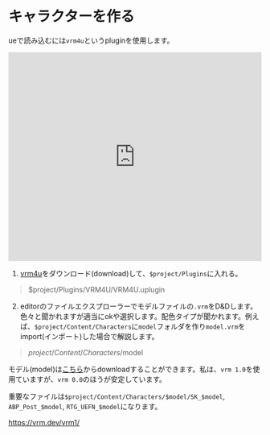 # キャラクターを作る

ueで読み込むには`vrm4u`というpluginを使用します。

<iframe width="100%" height="415" src="https://www.youtube.com/embed/0Ig_-JSRV0M?si=Kz_jCbYTHr_OzPpP&start=0&end=23&mute=1&rel=0&showinfo=0&controls=0" title="YouTube video player" frameborder="0" allow="accelerometer; autoplay; clipboard-write; encrypted-media; gyroscope; picture-in-picture; web-share" referrerpolicy="strict-origin-when-cross-origin" allowfullscreen></iframe>

1. [vrm4u](https://github.com/ruyo/VRM4U/releases)をダウンロード(download)して、`$project/Plugins`に入れる。
> $project/Plugins/VRM4U/VRM4U.uplugin
2. editorのファイルエクスプローラーでモデルファイルの`.vrm`をD&Dします。色々と聞かれますが適当にokや選択します。配色タイプが聞かれます。例えば、`$project/Content/Characters`に`model`フォルダを作り`model.vrm`をimport(インポート)した場合で解説します。
> $project/Content/Characters/$model

モデル(model)は[こちら](https://hub.vroid.com/users/36144806)からdownloadすることができます。私は、`vrm 1.0`を使用ていますが、`vrm 0.0`のほうが安定しています。

重要なファイルは`$project/Content/Characters/$model/SK_$model`, `ABP_Post_$model`, `RTG_UEFN_$model`になります。

https://vrm.dev/vrm1/


